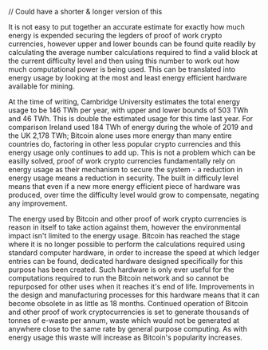 // Could have a shorter & longer version of this

It is not easy to put together an accurate estimate for exactly how much energy is expended securing the legders of proof of work crypto currencies, however upper and lower bounds can be found quite readily by calculating the average number calculations required to find a valid block at the current difficulty level and then using this number to work out how much computational power is being used. This can be translated into energy usage by looking at the most and least energy efficient hardware available for mining. 

At the time of writing, Cambridge University estimates the total energy usage to be 146 TWh per year, with upper and lower bounds of 503 TWh and 46 TWh. This is double the estimated usage for this time last year. For comparison Ireland used 184 TWh of energy during the whole of 2019 and the UK 2,178 TWh; Bitcoin alone uses more energy than many entire countries do, factoring in other less popular crypto currencies and this energy usage only continues to add up. This is not a problem which can be easilly solved, proof of work crypto currencies fundamentally rely on energy usage as their mechanism to secure the system - a reduction in energy usage means a reduction in security. The built in difficuly level means that even if a new more energy efficient piece of hardware was produced, over time the difficulty level would grow to compensate, negating any improvement. 

The energy used by Bitcoin and other proof of work crypto currencies is reason in itself to take action against them, however the environmental impact isn't limited to the energy usage. Bitcoin has reached the stage where it is no longer possible to perform the calculations required using standard computer hardware, in order to increase the speed at which ledger entries can be found, dedicated hardware designed specifically for this purpose has been created. Such hardware is only ever useful for the computations required to run the Bitcoin network and so cannot be repurposed for other uses when it reaches it's end of life. Improvements in the design and manufacturing processes for this hardware means that it can become obsolete in as little as 18 months. Continued operation of Bitcoin and other proof of work cryptocurrencies is set to generate thousands of tonnes of e-waste per annum, waste which would not be generated at anywhere close to the same rate by general purpose computing. As with energy usage this waste will increase as Bitcoin's popularity increases. 
